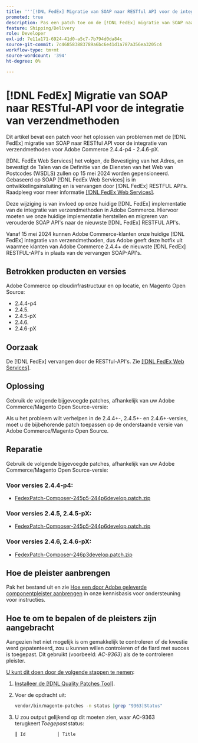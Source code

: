 ```yaml
---
title: '''[!DNL FedEx] Migratie van SOAP naar RESTful API voor de integratie van verzendmethoden'
promoted: true
description: Pas een patch toe om de [!DNL FedEx] migratie van SOAP naar RESTful API voor de integratie van verzendmethoden voor Adobe Commerce 2.4.4-p4 - 2.4.6-pX.
feature: Shipping/Delivery
role: Developer
exl-id: 7e11a171-6924-41d0-a5c7-7b794d0da84c
source-git-commit: 7c468583883789a6bc6e41d1a787a356ea3205c4
workflow-type: tm+mt
source-wordcount: '394'
ht-degree: 0%

---
```


# [!DNL FedEx] Migratie van SOAP naar RESTful-API voor de integratie van verzendmethoden

Dit artikel bevat een patch voor het oplossen van problemen met de [!DNL FedEx] migratie van SOAP naar RESTful API voor de integratie van verzendmethoden voor Adobe Commerce 2.4.4-p4 - 2.4.6-pX.

[!DNL FedEx Web Services] het volgen, de Bevestiging van het Adres, en bevestigt de Talen van de Definitie van de Diensten van het Web van Postcodes (WSDLS) zullen op 15 mei 2024 worden gepensioneerd. Gebaseerd op SOAP [!DNL FedEx Web Services] is in ontwikkelingsinsluiting en is vervangen door [!DNL FedEx] RESTFUL API&#39;s. Raadpleeg voor meer informatie [[!DNL FedEx Web Services]](https://www.fedex.com/en-us/developer/web-services.html).

Deze wijziging is van invloed op onze huidige [!DNL FedEx] implementatie van de integratie van verzendmethoden in Adobe Commerce. Hiervoor moeten we onze huidige implementatie herstellen en migreren van verouderde SOAP API&#39;s naar de nieuwste [!DNL FedEx] RESTFUL API&#39;s.

Vanaf 15 mei 2024 kunnen Adobe Commerce-klanten onze huidige [!DNL FedEx] integratie van verzendmethoden, dus Adobe geeft deze hotfix uit waarmee klanten van Adobe Commerce 2.4.4+ de nieuwste [!DNL FedEx] RESTFUL-API&#39;s in plaats van de vervangen SOAP-API&#39;s.


## Betrokken producten en versies

Adobe Commerce op cloudinfrastructuur en op locatie, en Magento Open Source:

* 2.4.4-p4
* 2.4.5.
* 2.4.5-pX
* 2.4.6.
* 2.4.6-pX

## Oorzaak

De [!DNL FedEx] vervangen door de RESTful-API&#39;s. Zie [[!DNL FedEx Web Services]](https://www.fedex.com/en-us/developer/web-services.html).

## Oplossing

Gebruik de volgende bijgevoegde patches, afhankelijk van uw Adobe Commerce/Magento Open Source-versie:

Als u het probleem wilt verhelpen in de 2.4.4+-, 2.4.5+- en 2.4.6+-versies, moet u de bijbehorende patch toepassen op de onderstaande versie van Adobe Commerce/Magento Open Source.

## Reparatie

Gebruik de volgende bijgevoegde patches, afhankelijk van uw Adobe Commerce/Magento Open Source-versie:

### Voor versies 2.4.4-p4:

* [FedexPatch-Composer-245p5-244p6develop.patch.zip](assets/FedexPatch-Composer-245p5-244p6develop.patch.zip)

### Voor versies 2.4.5, 2.4.5-pX:

* [FedexPatch-Composer-245p5-244p6develop.patch.zip](assets/FedexPatch-Composer-245p5-244p6develop.patch.zip)


### Voor versies 2.4.6, 2.4.6-pX:


* [FedexPatch-Composer-246p3develop.patch.zip](assets/FedexPatch-Composer-246p3develop.patch.zip)


## Hoe de pleister aanbrengen

Pak het bestand uit en zie [Hoe een door Adobe geleverde componentpleister aanbrengen](https://experienceleague.adobe.com/docs/commerce-knowledge-base/kb/how-to/how-to-apply-a-composer-patch-provided-by-magento.html) in onze kennisbasis voor ondersteuning voor instructies.

## Hoe te om te bepalen of de pleisters zijn aangebracht

Aangezien het niet mogelijk is om gemakkelijk te controleren of de kwestie werd gepatenteerd, zou u kunnen willen controleren of de flard met succes is toegepast. Dit gebruikt (voorbeeld: *AC-9363*) als de te controleren pleister.

<u>U kunt dit doen door de volgende stappen te nemen</u>:

1. [Installeer de [!DNL Quality Patches Tool]](https://experienceleague.adobe.com/docs/commerce-operations/tools/quality-patches-tool/usage.html).
1. Voer de opdracht uit:

   ```bash
   vendor/bin/magento-patches -n status |grep "9363|Status"
   ```

1. U zou output gelijkend op dit moeten zien, waar AC-9363 terugkeert *Toegepast* status:

   ```bash
   ║ Id            │ Title                                                        │ Category        │ Origin                 │ Status      │ Details                                          ║ ║ N/A           │ ../m2-hotfixes/AC-9363_USPS_Ground_Advantage_shipping_method_COMPOSER_patch.patch      │ Other           │ Local                  │ Applied     │ Patch type: Custom                                
   ```
